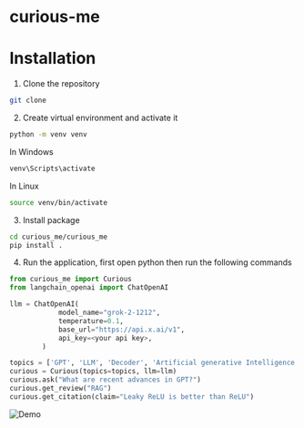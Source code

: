 # curious-me

# Installation
1. Clone the repository
```bash
git clone 
```
2. Create virtual environment and activate it
```bash
python -m venv venv
```
In Windows
```bash
venv\Scripts\activate
```
In Linux
```bash
source venv/bin/activate
```

3. Install package
```bash
cd curious_me/curious_me
pip install .
```
4. Run the application, first open python then run the following commands
```python
from curious_me import Curious
from langchain_openai import ChatOpenAI

llm = ChatOpenAI(
            model_name="grok-2-1212",
            temperature=0.1,
            base_url="https://api.x.ai/v1",
            api_key=<your api key>,
        )

topics = ['GPT', 'LLM', 'Decoder', 'Artificial generative Intelligence']
curious = Curious(topics=topics, llm=llm)
curious.ask("What are recent advances in GPT?")
curious.get_review("RAG")
curious.get_citation(claim="Leaky ReLU is better than ReLU")
```

![Demo](https://i.giphy.com/media/v1.Y2lkPTc5MGI3NjExZ252MjM2MXl0NzY3eTF4NjRzNWthNHNkdHhwdHM3OGU0NzB6NzNzNiZlcD12MV9pbnRlcm5hbF9naWZfYnlfaWQmY3Q9Zw/E10XlPvYkO3aXNYoEl/giphy.gif)